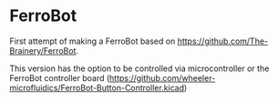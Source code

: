 # FerroBot

First attempt of making a FerroBot based on https://github.com/The-Brainery/FerroBot.

This version has the option to be controlled via microcontroller or the FerroBot controller board (https://github.com/wheeler-microfluidics/FerroBot-Button-Controller.kicad)
